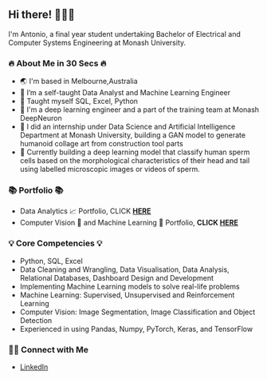 ## Hi there! 🙋🏽‍♂️

I'm Antonio, a final year student undertaking Bachelor of Electrical and Computer Systems Engineering at Monash University.

### 🔥 About Me in 30 Secs 🔥
- 🌏 I'm based in Melbourne,Australia
- 🔭 I’m a self-taught Data Analyst and Machine Learning Engineer
- 📝 Taught myself SQL, Excel, Python 
- 📖 I'm a deep learning engineer and a part of the training team at Monash DeepNeuron
- 🏢 I did an internship under Data Science and Artificial Intelligence Department at Monash University, building a GAN model to generate humanoid collage art from construction tool parts 
- 🩻 Currently building a deep learning model that classify human sperm cells based on the morphological characteristics of their head and tail using labelled microscopic images or videos of sperm.


### 📚 Portfolio 📚
- Data Analytics 📈 Portfolio, CLICK **[HERE](https://github.com/Antonio417/Data_Analyst_Portfolio)**
- Computer Vision 👀 and Machine Learning 🤖 Portfolio, **CLICK [HERE](https://github.com/Antonio417/Computer_Vision_and_Machine_Learning_Portfolio)**

### 💡 Core Competencies 💡
- Python, SQL, Excel 
- Data Cleaning and Wrangling, Data Visualisation, Data Analysis, Relational Databases, Dashboard Design and Development
- Implementing Machine Learning models to solve real-life problems
- Machine Learning: Supervised, Unsupervised and Reinforcement Learning
- Computer Vision: Image Segmentation, Image Classification and Object Detection 
- Experienced in using Pandas, Numpy, PyTorch, Keras, and TensorFlow 

### 🙌🏻 Connect with Me
- [LinkedIn](https://www.linkedin.com/in/antonio-fernando-christophorus/)
